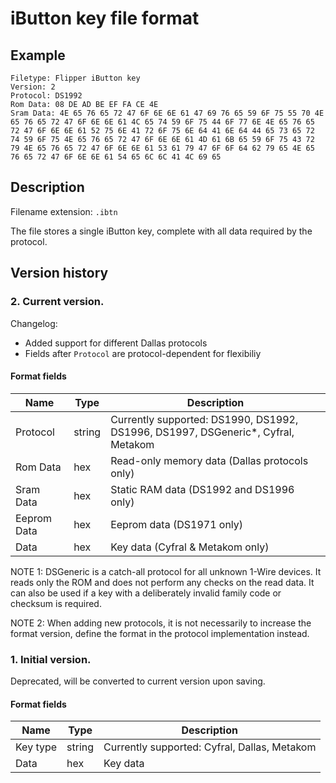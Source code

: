 # iButton key file format

## Example

```
Filetype: Flipper iButton key
Version: 2
Protocol: DS1992
Rom Data: 08 DE AD BE EF FA CE 4E
Sram Data: 4E 65 76 65 72 47 6F 6E 6E 61 47 69 76 65 59 6F 75 55 70 4E 65 76 65 72 47 6F 6E 6E 61 4C 65 74 59 6F 75 44 6F 77 6E 4E 65 76 65 72 47 6F 6E 6E 61 52 75 6E 41 72 6F 75 6E 64 41 6E 64 44 65 73 65 72 74 59 6F 75 4E 65 76 65 72 47 6F 6E 6E 61 4D 61 6B 65 59 6F 75 43 72 79 4E 65 76 65 72 47 6F 6E 6E 61 53 61 79 47 6F 6F 64 62 79 65 4E 65 76 65 72 47 6F 6E 6E 61 54 65 6C 6C 41 4C 69 65
```

## Description

Filename extension: `.ibtn`

The file stores a single iButton key, complete with all data required by the protocol.

## Version history
### 2. Current version.
Changelog:
- Added support for different Dallas protocols
- Fields after `Protocol` are protocol-dependent for flexibiliy

#### Format fields

| Name        | Type   | Description                                  |
| ----------- | ------ | -------------------------------------------- |
| Protocol    | string | Currently supported: DS1990, DS1992, DS1996, DS1997, DSGeneric*, Cyfral, Metakom |
| Rom Data    | hex    | Read-only memory data (Dallas protocols only) |
| Sram Data   | hex    | Static RAM data (DS1992 and DS1996 only)
| Eeprom Data | hex    | Eeprom data (DS1971 only)
| Data        | hex    | Key data (Cyfral & Metakom only)              |

NOTE 1: DSGeneric is a catch-all protocol for all unknown 1-Wire devices. It reads only the ROM and does not perform any checks on the read data. 
It can also be used if a key with a deliberately invalid family code or checksum is required.

NOTE 2: When adding new protocols, it is not necessarily to increase the format version, define the format in the protocol implementation instead.

### 1. Initial version.
Deprecated, will be converted to current version upon saving.

#### Format fields

| Name     | Type   | Description                                  |
| -------- | ------ | -------------------------------------------- |
| Key type | string | Currently supported: Cyfral, Dallas, Metakom |
| Data     | hex    | Key data                                     |



